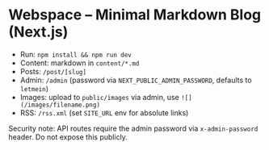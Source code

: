 # Webspace – Minimal Markdown Blog (Next.js)

- Run: `npm install && npm run dev`
- Content: markdown in `content/*.md`
- Posts: `/post/[slug]`
- Admin: `/admin` (password via `NEXT_PUBLIC_ADMIN_PASSWORD`, defaults to `letmein`)
- Images: upload to `public/images` via admin, use `![](/images/filename.png)`
- RSS: `/rss.xml` (set `SITE_URL` env for absolute links)

Security note: API routes require the admin password via `x-admin-password` header. Do not expose this publicly.
